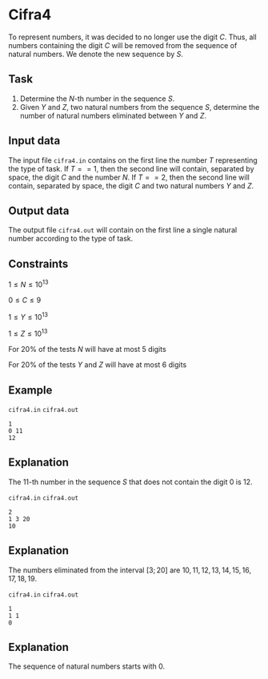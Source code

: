 # Cifra4

To represent numbers, it was decided to no longer use the digit $C$. Thus, all numbers containing the digit $C$ will be removed from the sequence of natural numbers. We denote the new sequence by $S$.

## Task

1. Determine the $N$-th number in the sequence $S$. 
2. Given $Y$ and $Z$, two natural numbers from the sequence $S$, determine the number of natural numbers eliminated between $Y$ and $Z$. 

## Input data

The input file `cifra4.in` contains on the first line the number $T$ representing the type of task. 
If $T==1$, then the second line will contain, separated by space, the digit $C$ and the number $N$. 
If $T==2$, then the second line will contain, separated by space, the digit $C$ and two natural numbers $Y$ and $Z$. 

## Output data

The output file `cifra4.out` will contain on the first line a single natural number according to the type of task. 

## Constraints

$1 \leq N \leq 10^{13}$

$0 \leq C \leq 9$

$1 \leq Y \leq 10^{13}$

$1 \leq Z \leq 10^{13}$

For 20% of the tests $N$ will have at most 5 digits 

For 20% of the tests $Y$ and $Z$ will have at most 6 digits 

## Example

`cifra4.in` `cifra4.out` 

```
1
0 11
12
```

## Explanation

The 11-th number in the sequence $S$ that does not contain the digit $0$ is 12.

`cifra4.in` `cifra4.out` 

```
2
1 3 20
10
```

## Explanation

The numbers eliminated from the interval $[3;20]$ are $10, 11, 12, 13, 14, 15, 16, 17, 18, 19$. 

`cifra4.in` `cifra4.out` 

```
1
1 1
0
```

## Explanation

The sequence of natural numbers starts with 0.